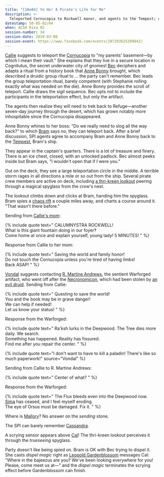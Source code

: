 ```yaml
---
title: "[10e04] Yo Ho! A Pirate's Life for Me"
description: >-
  Teleported Cornucopia to Rockwell manor, and agents to the Tempest; contacted various parties magically
datestamp: 50-05-02/04
when: AC50 Rixa 02
session-number: 34
session-date: 2019-03-08
session-event: https://www.facebook.com/events/287293625299842/
---
```


[Callie](../dossiers/callie) suggests to teleport the [Cornucopia](../relics/cornucopia) to "my parents' basement&mdash;by which I mean their vault." She explains that they live in a secure location in Cognitutus, the secret underwater city of gnomes! [Bec](../dossiers/bec) deciphers and adapts a ritual from a history book that [Anne Bonny](../dossiers/bonny-qin) brought, which described a druidic group ritual to … the party can't remember. Bec leads the group teleportation ritual, barely competent (with Stephanie rolling exactly what was needed on the die). Anne Bonny provides the scroll of teleport. Callie draws the sigil sequence. Bec opts not to include the participants in the teleportation effect, but only the artifact.

The agents then realize they will need to trek back to Refuge&mdash;another seven-day journey through the desert, which has grown notably more inhospitable since the Cornucopia disappeared.

Anne Bonny whines to her boss: "Do we really need to slog all the way back?" to which [Bram](../dossiers/bram-the-blithe) says no, they can teleport back. After a brief discussion, SPI agents agree to accompany Bram and Anne Bonny back to the [Tempest](../relics/tempest), Bram's ship.

They appear in the captain's quarters. There is a lot of treasure and finery. There is an ice chest, closed, with an unlocked padlock. Bec almost peeks inside but Bram says, "I wouldn't open that if I were you."

Out on the deck, they see a large teleportation circle in the middle. A terrible storm rages in all directions a mile or so out from the ship. Several pirate crew members are active on deck, including [a thri-kreen lookout](../dossiers/katcht-tika) peering through a magical spyglass from the crow's nest.

The lookout climbs down and clicks at Bram, handing him the spyglass. Bram spies a [chaos rift](../locales/flux) a couple miles away, and charts a course around it. "That wasn't there before."

Sending from [Callie's mom](../dossiers/linistreya-rockwell):

{% include quote text="
CALUMNYSTRA ROCKWELL!  
What is this giant fountain doing in our foyer‽  
Come home at once and explain yourself, young lady! 5 MINUTES!
" %}

Response from Callie to her mom:

{% include quote text="
Saving the world and family honor!  
Do not touch the Cornucopia unless you're tired of having limbs!  
Back ASAP!
" %}

[Vondal](../dossiers/vondal) suggests contacting [R. Martine Andrews](../relics/warforged), the sentient Warforged artifact, who went off after the [Necronomicon](../relics/necronomicon), which had been stolen by [an evil druid](../dossiers/isis-raksh). Sending from Callie:

{% include quote text="
Questing to save the world!  
You and the book may be in grave danger!  
We can help if needed!  
Let us know your status!
" %}

Response from the Warforged:

{% include quote text="
Ra'ksh lurks in the Deepwood. The Tree dies more daily. We search.  
Something has happened. Reality has fissured.  
Find me after you repair the center.
" %}

{% include quote
  text="I don't want to have to kill a paladin! There's like so much paperwork!"
  source="Vondal" %}

Sending from Callie to R. Martine Andrews:

{% include quote text="
Center of what?
" %}

Response from the Warforged:

{% include quote text="
The Flux bleeds even into the Deepwood now.  
[Sima](../dossiers/sima) has ceased, and I feel myself eroding.  
The eye of Orsus must be damaged. Fix it.
" %}

Where is [Mallory](../dossiers/mallory)? No answer on the *sending* stone.

The SPI can barely remember [Cassandra](../dossiers/cassandra).

A scrying sensor appears above [Cal](../dossiers/cal)! The thri-kreen lookout perceives it through the *trueseeing* spyglass.

Party doesn't like being spied on. Bram is OK with Bec trying to dispel it. She casts *dispel magic* right as [Leopold Gardenblossom](../dossiers/leopold-gardenblossom) messages Cal: "Where in the bajeezus are you? We've been looking everywhere for you! Please, come meet us at&mdash;" and the *dispel magic* terminates the scrying effect before Gardenblossom can finish.
